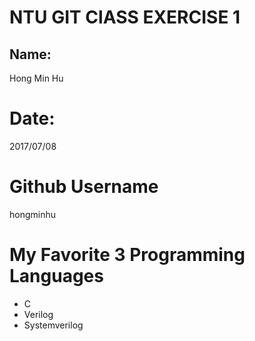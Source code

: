# NTU GIT ClASS EXERCISE 1

## Name: 
Hong Min Hu

# Date: 
2017/07/08

# Github Username
hongminhu

# My Favorite 3 Programming Languages
* C
* Verilog
* Systemverilog